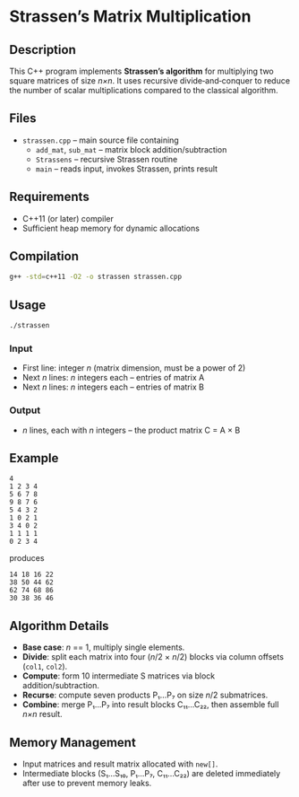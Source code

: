 # Strassen’s Matrix Multiplication

## Description
This C++ program implements **Strassen’s algorithm** for multiplying two square matrices of size *n×n*. It uses recursive divide‑and‑conquer to reduce the number of scalar multiplications compared to the classical algorithm.

## Files
- `strassen.cpp` – main source file containing  
  - `add_mat`, `sub_mat` – matrix block addition/subtraction  
  - `Strassens` – recursive Strassen routine  
  - `main` – reads input, invokes Strassen, prints result  

## Requirements
- C++11 (or later) compiler  
- Sufficient heap memory for dynamic allocations  

## Compilation
```bash
g++ -std=c++11 -O2 -o strassen strassen.cpp
```

## Usage
```bash
./strassen
```

### Input
- First line: integer *n* (matrix dimension, must be a power of 2)  
- Next *n* lines: *n* integers each – entries of matrix A  
- Next *n* lines: *n* integers each – entries of matrix B  

### Output
- *n* lines, each with *n* integers – the product matrix C = A × B  

## Example
```
4
1 2 3 4
5 6 7 8
9 8 7 6
5 4 3 2
1 0 2 1
3 4 0 2
1 1 1 1
0 2 3 4
```
produces
```
14 18 16 22
38 50 44 62
62 74 68 86
30 38 36 46
```

## Algorithm Details
- **Base case**: *n* == 1, multiply single elements.  
- **Divide**: split each matrix into four (*n*/2 × *n*/2) blocks via column offsets (`col1`, `col2`).  
- **Compute**: form 10 intermediate S matrices via block addition/subtraction.  
- **Recurse**: compute seven products P₁…P₇ on size *n*/2 submatrices.  
- **Combine**: merge P₁…P₇ into result blocks C₁₁…C₂₂, then assemble full *n×n* result.

## Memory Management
- Input matrices and result matrix allocated with `new[]`.  
- Intermediate blocks (S₁…S₁₀, P₁…P₇, C₁₁…C₂₂) are deleted immediately after use to prevent memory leaks.
